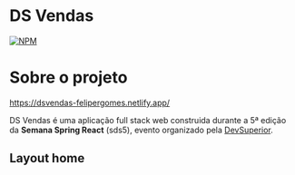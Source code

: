 # DS Vendas
[![NPM](https://img.shields.io/npm/l/react)](https://github.com/felipergomes92/projeto-sds5/blob/master/LICENSE)

# Sobre o projeto

https://dsvendas-felipergomes.netlify.app/

DS Vendas é uma aplicação full stack web construida durante a 5ª edição da **Semana Spring React** (sds5), evento organizado pela [DevSuperior](https://devsuperior.com.br/).

## Layout home



